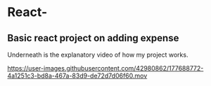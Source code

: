 # React-
## Basic react project on adding expense
Underneath is the explanatory video of how my project works. 


https://user-images.githubusercontent.com/42980862/177688772-4a1251c3-bd8a-467a-83d9-de72d7d06f60.mov


